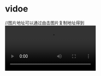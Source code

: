 # vidoe

//图片地址可以通过由击图片复制地址得到
![image](https://github.com/hector678933/vidoe/blob/main/gog_mt_hans_new_year_comp.2c3b29db1de68cc70803.mp4?raw=true)
